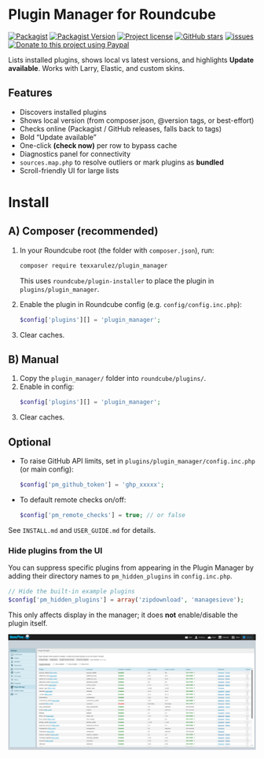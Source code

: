 # Plugin Manager for Roundcube

[![Packagist](https://img.shields.io/packagist/dt/texxasrulez/plugin_manager?style=flat-square)](https://packagist.org/packages/texxasrulez/plugin_manager)
[![Packagist Version](https://img.shields.io/packagist/v/texxasrulez/plugin_manager?style=flat-square)](https://packagist.org/packages/texxasrulez/plugin_manager)
[![Project license](https://img.shields.io/github/license/texxasrulez/plugin_manager?style=flat-square)](https://github.com/texxasrulez/plugin_manager/LICENSE)
[![GitHub stars](https://img.shields.io/github/stars/texxasrulez/plugin_manager?style=flat-square&logo=github)](https://github.com/texxasrulez/plugin_manager/stargazers)
[![issues](https://img.shields.io/github/issues/texxasrulez/plugin_manager)](https://github.com/texxasrulez/plugin_manager/issues)
[![Donate to this project using Paypal](https://img.shields.io/badge/paypal-donate-blue.svg?style=flat-square&logo=paypal)](https://www.paypal.me/texxasrulez)

Lists installed plugins, shows local vs latest versions, and highlights **Update available**. Works with Larry, Elastic, and custom skins.

## Features
- Discovers installed plugins
- Shows local version (from composer.json, @version tags, or best-effort)
- Checks online (Packagist / GitHub releases, falls back to tags)
- Bold “Update available”
- One-click **(check now)** per row to bypass cache
- Diagnostics panel for connectivity
- `sources.map.php` to resolve outliers or mark plugins as **bundled**
- Scroll-friendly UI for large lists


# Install

## A) Composer (recommended)

1. In your Roundcube root (the folder with `composer.json`), run:
   ```bash
   composer require texxarulez/plugin_manager
   ```
   This uses `roundcube/plugin-installer` to place the plugin in `plugins/plugin_manager`.

2. Enable the plugin in Roundcube config (e.g. `config/config.inc.php`):
   ```php
   $config['plugins'][] = 'plugin_manager';
   ```

3. Clear caches.

## B) Manual

1. Copy the `plugin_manager/` folder into `roundcube/plugins/`.
2. Enable in config:
   ```php
   $config['plugins'][] = 'plugin_manager';
   ```
3. Clear caches.

## Optional
- To raise GitHub API limits, set in `plugins/plugin_manager/config.inc.php` (or main config):
  ```php
  $config['pm_github_token'] = 'ghp_xxxxx';
  ```

- To default remote checks on/off:
  ```php
  $config['pm_remote_checks'] = true; // or false
  ```

See `INSTALL.md` and `USER_GUIDE.md` for details.

### Hide plugins from the UI
You can suppress specific plugins from appearing in the Plugin Manager by adding their directory names to
`pm_hidden_plugins` in `config.inc.php`.

```php
// Hide the built-in example plugins
$config['pm_hidden_plugins'] = array('zipdownload', 'managesieve');
```
This only affects display in the manager; it does **not** enable/disable the plugin itself.

![Alt text](/images/plugin-manager-screenshot.png?raw=true "Plugin Manager Screenshot")
